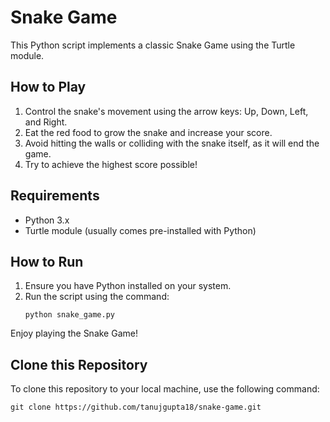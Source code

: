 # Snake Game

This Python script implements a classic Snake Game using the Turtle module.

## How to Play

1. Control the snake's movement using the arrow keys: Up, Down, Left, and Right.
2. Eat the red food to grow the snake and increase your score.
3. Avoid hitting the walls or colliding with the snake itself, as it will end the game.
4. Try to achieve the highest score possible!

## Requirements

- Python 3.x
- Turtle module (usually comes pre-installed with Python)

## How to Run

1. Ensure you have Python installed on your system.
2. Run the script using the command:
   ```
   python snake_game.py
   ```

Enjoy playing the Snake Game!

## Clone this Repository

To clone this repository to your local machine, use the following command:

```
git clone https://github.com/tanujgupta18/snake-game.git
```

